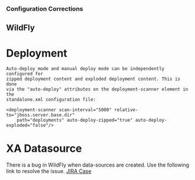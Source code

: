 ### Configuration Corrections

## WildFly

# Deployment

	Auto-deploy mode and manual deploy mode can be independently configured for
	zipped deployment content and exploded deployment content. This is done
	via the "auto-deploy" attributes on the deployment-scanner element in the
	standalone.xml configuration file:
	
	<deployment-scanner scan-interval="5000" relative-to="jboss.server.base.dir"
	    path="deployments" auto-deploy-zipped="true" auto-deploy-exploded="false"/>
		    

# XA Datasource

There is a bug in WildFly when data-sources are created. Use the following link
to resolve the issue. [JIRA Case](https://issues.jboss.org/browse/HAL-1155)

